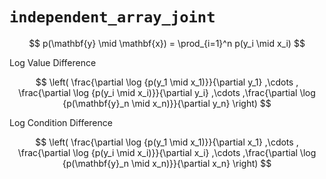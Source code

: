 # `independent_array_joint`

$$
  p(\mathbf{y} \mid \mathbf{x}) = \prod_{i=1}^n p(y_i \mid x_i)
$$


Log Value Difference

$$
  \left( \frac{\partial \log {p(y_1 \mid x_1)}}{\partial y_1} ,\cdots , \frac{\partial \log {p(y_i \mid x_i)}}{\partial y_i} ,\cdots ,\frac{\partial \log {p(\mathbf{y}_n \mid x_n)}}{\partial y_n} \right)
$$

Log Condition Difference

$$
  \left( \frac{\partial \log {p(y_1 \mid x_1)}}{\partial x_1} ,\cdots , \frac{\partial \log {p(y_i \mid x_i)}}{\partial x_i} ,\cdots ,\frac{\partial \log {p(\mathbf{y}_n \mid x_n)}}{\partial x_n} \right)
$$
